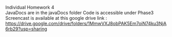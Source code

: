 Individual Homework 4  
JavaDocs are in the javaDocs folder
Code is accessible under Phase3
Screencast is available at this google drive link :  https://drive.google.com/drive/folders/1MmwVXJ8obPAK5Em7oiN74ku3NjA6rb29?usp=sharing 


